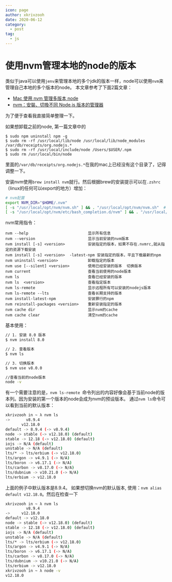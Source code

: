 ```yaml
---
icon: page
author: xkrivzooh
date: 2020-06-12
category:
  - post
tag:
  - js
---
```


# 使用nvm管理本地的node的版本

类似于java可以使用`jenv`来管理本地的多个jdk的版本一样，node可以使用`nvm`来管理自己本地的多个版本的node。
本文章参考了下面2篇文章：

- [Mac 使用 nvm 管理多版本 node](https://juejin.im/post/5d382a5d6fb9a07edf27874d)
- [nvm：安裝、切換不同 Node.js 版本的管理器](https://titangene.github.io/article/nvm.html)

为了便于查看我直接简单整理一下。

如果想卸载之前的node, 第一篇文章中的
```
$ sudo npm uninstall npm -g
$ sudo rm -rf /usr/local/lib/node /usr/local/lib/node_modules /var/db/receipts/org.nodejs.*
$ sudo rm -rf /usr/local/include/node /Users/$USER/.npm
$ sudo rm /usr/local/bin/node
```
里面的`/var/db/receipts/org.nodejs.*`在我的mac上已经没有这个目录了，记得调整一下。

安装nvm使用`brew install nvm`就行。然后根据brew的安装提示可以在`.zshrc`（linux的任何可以export的地方）增加：
```bash
# nvm配置
export NVM_DIR="$HOME/.nvm"
[ -s "/usr/local/opt/nvm/nvm.sh" ] && . "/usr/local/opt/nvm/nvm.sh"  # This loads nvm
[ -s "/usr/local/opt/nvm/etc/bash_completion.d/nvm" ] && . "/usr/local/opt/nvm/etc/bash_completion.d/nvm"  # This loads nvm bash_completion%
```

nvm常用指令：

```shell
nvm --help                          显示所有信息
nvm --version                       显示当前安装的nvm版本
nvm install [-s] <version>          安装指定的版本，如果不存在.nvmrc,就从指定的资源下载安装
nvm install [-s] <version>  -latest-npm 安装指定的版本，平且下载最新的npm
nvm uninstall <version>             卸载指定的版本
nvm use [--silent] <version>        使用已经安装的版本  切换版本
nvm current                         查看当前使用的node版本
nvm ls                              查看已经安装的版本
nvm ls  <version>                   查看指定版本
nvm ls-remote                       显示远程所有可以安装的nodejs版本
nvm ls-remote --lts                 查看长期支持的版本
nvm install-latest-npm              安装罪行的npm
nvm reinstall-packages <version>    重新安装指定的版本
nvm cache dir                       显示nvm的cache
nvm cache clear                     清空nvm的cache
```

基本使用：
```bash
// 1. 安装 8.0 版本
$ nvm install 8.0

// 2. 查看版本
$ nvm ls

// 3. 切换版本
$ nvm use v8.0.0

//查看当前的node版本
node -v
```

有一个需要注意的是，`nvm ls-remote `命令列出的内容好像会基于当前node的版本列。因为安装的第一个版本的node会成为nvm的预设版本。
通过`nvm ls`命令可以看到当前的默认版本：

```bash
xkrivzooh in ~ λ nvm ls
->       v8.9.4
       v12.18.0
default -> 8.9.4 (-> v8.9.4)
node -> stable (-> v12.18.0) (default)
stable -> 12.18 (-> v12.18.0) (default)
iojs -> N/A (default)
unstable -> N/A (default)
lts/* -> lts/erbium (-> v12.18.0)
lts/argon -> v4.9.1 (-> N/A)
lts/boron -> v6.17.1 (-> N/A)
lts/carbon -> v8.17.0 (-> N/A)
lts/dubnium -> v10.21.0 (-> N/A)
lts/erbium -> v12.18.0
```

上面的例子中默认版本是8.9.4。 如果想切换nvm的默认版本, 使用：`nvm alias default v12.18.0`。然后在检查一下

```bash
xkrivzooh in ~ λ nvm ls
         v8.9.4
->     v12.18.0
default -> v12.18.0
node -> stable (-> v12.18.0) (default)
stable -> 12.18 (-> v12.18.0) (default)
iojs -> N/A (default)
unstable -> N/A (default)
lts/* -> lts/erbium (-> v12.18.0)
lts/argon -> v4.9.1 (-> N/A)
lts/boron -> v6.17.1 (-> N/A)
lts/carbon -> v8.17.0 (-> N/A)
lts/dubnium -> v10.21.0 (-> N/A)
lts/erbium -> v12.18.0
xkrivzooh in ~ λ node -v
v12.18.0
```
